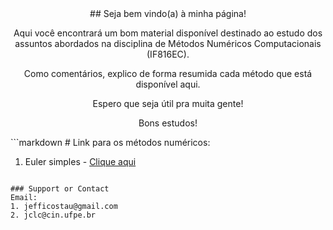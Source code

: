 <center>## Seja bem vindo(a) à minha página!

Aqui você encontrará um bom material disponível destinado ao estudo dos assuntos abordados na disciplina de Métodos Numéricos Computacionais (IF816EC). 

Como comentários, explico de forma resumida cada método que está disponível aqui. 

Espero que seja útil pra muita gente!

Bons estudos!
</center>
```markdown
# Link para os métodos numéricos:

1. Euler simples - <a href="https://github.com/jc-costa/MetodosNumericos/blob/main/eulerSimples.py">Clique aqui</a>
```

### Support or Contact
Email: 
1. jefficostau@gmail.com
2. jclc@cin.ufpe.br


